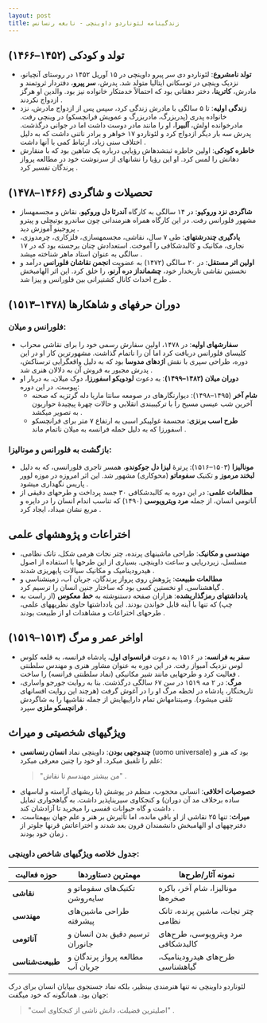 ```yaml
---
layout: post
title: زندگینامه لئوناردو داوینچی - نابغه رنسانس
---
```


## تولد و کودکی (۱۴۵۲–۱۴۶۶)
- **تولد نامشروع**: لئوناردو دی سر پیرو داوینچی در ۱۵ آوریل ۱۴۵۲ در روستای آنچیانو، نزدیک وینچی در توسکانی ایتالیا متولد شد. پدرش، **سر پیرو**، دفتردار ثروتمند و مادرش، **کاترینا**، دختر دهقانی بود که احتمالاً خدمتکار خانواده نیز بود. والدین او هرگز ازدواج نکردند .
- **زندگی اولیه**: تا ۵ سالگی با مادرش زندگی کرد، سپس پس از ازدواج مادرش، نزد خانواده پدری (پدربزرگ، مادربزرگ و عمویش فرانچسکو) در وینچی رفت. مادرخوانده اولش، **آلبیرا**، او را مانند مادر دوست داشت اما در جوانی درگذشت. پدرش سه بار دیگر ازدواج کرد و لئوناردو ۱۷ خواهر و برادر ناتنی داشت که به دلیل اختلاف سنی زیاد، ارتباط کمی با آنها داشت .
- **خاطره کودکی**: اولین خاطره ثبتشدهاش رؤیایی درباره یک شاهین بود که با منقارش دهانش را لمس کرد. او این رؤیا را نشانهای از سرنوشت خود در مطالعه پرواز پرندگان تفسیر کرد .

## تحصیلات و شاگردی (۱۴۶۶–۱۴۷۸)
- **شاگردی نزد وروکیو**: در ۱۴ سالگی به کارگاه **آندرئا دل وروکیو**، نقاش و مجسمهساز مشهور فلورانس رفت. در این کارگاه همراه هنرمندانی چون ساندرو بوتیچلی و پیترو پروجینو آموزش دید .
- **یادگیری چندرشتهای**: طی ۷ سال، نقاشی، مجسمهسازی، فلزکاری، چرمدوزی، نجاری، مکانیک و کالبدشکافی را آموخت. استعدادش چنان برجسته بود که در ۱۷ سالگی به عنوان استاد ماهر شناخته میشد .
- **اولین اثر مستقل**: در ۲۰ سالگی (۱۴۷۲) به عضویت **انجمن نقاشان فلورانس** درآمد و نخستین نقاشی تاریخدار خود، **چشمانداز دره آرنو**، را خلق کرد. این اثر الهامبخش طرح احداث کانال کشتیرانی بین فلورانس و پیزا شد .

## دوران حرفهای و شاهکارها (۱۴۷۸–۱۵۱۳)
### فلورانس و میلان:
- **سفارشهای اولیه**: در ۱۴۷۸، اولین سفارش رسمی خود را برای نقاشی محراب کلیسای فلورانس دریافت کرد اما آن را ناتمام گذاشت. مشهورترین کار او در این دوره، طراحی سپری با نقش **اژدهای مدوسا** بود که به دلیل واقعگرایی ترسناکش، پدرش مجبور به فروش آن به دلالان هنری شد .
- **دوران میلان (۱۴۸۲–۱۴۹۹)**: به دعوت **لودویکو اسفورزا**، دوک میلان، به دربار او پیوست. در این دوره:
  - **شام آخر** (۱۴۹۵–۱۴۹۸): دیوارنگارهای در صومعه سانتا ماریا دله گرتزیه که صحنه آخرین شب عیسی مسیح را با ترکیببندی انقلابی و حالات چهرهٔ پیچیدهٔ حواریون به تصویر میکشد .
  - **طرح اسب برنزی**: مجسمهٔ غولپیکر اسبی به ارتفاع ۷ متر برای فرانچسکو اسفورزا که به دلیل حمله فرانسه به میلان ناتمام ماند .

### بازگشت به فلورانس و مونالیزا:
- **مونالیزا** (۱۵۰۳–۱۵۱۶): پرترهٔ **لیزا دل جوکوندو**، همسر تاجری فلورانسی، که به دلیل **لبخند مرموز** و تکنیک **سفوماتو** (محوکاری) مشهور شد. این اثر امروزه در موزه لوور پاریس نگهداری میشود .
- **مطالعات علمی**: در این دوره به کالبدشکافی ۳۰ جسد پرداخت و طرحهای دقیقی از آناتومی انسان، از جمله **مرد ویترویوسی** (۱۴۹۰) که تناسب اندام انسان را در دایره و مربع نشان میداد، ایجاد کرد .

## اختراعات و پژوهشهای علمی
- **مهندسی و مکانیک**: طراحی ماشینهای پرنده، چتر نجات هرمی شکل، تانک نظامی، مسلسل، زیردریایی و ساعت داوینچی. بسیاری از این طرحها با استفاده از اصول هیدرودینامیک و مکانیک سیالات پایهریزی شدند .
- **مطالعات طبیعت**: پژوهش روی پرواز پرندگان، جریان آب، زمینشناسی و گیاهشناسی. او نخستین کسی بود که ساختار جنین انسان را ترسیم کرد .
- **یادداشتهای رمزگذاریشده**: هزاران صفحه دستنوشته به **خط معکوس** (از راست به چپ) که تنها با آینه قابل خواندن بودند. این یادداشتها حاوی نظریههای علمی، طرحهای اختراعات و مشاهدات او از طبیعت بودند .

## اواخر عمر و مرگ (۱۵۱۳–۱۵۱۹)
- **سفر به فرانسه**: در ۱۵۱۶ به دعوت **فرانسوای اول**، پادشاه فرانسه، به قلعه کلوس لوس نزدیک آمبواز رفت. در این دوره به عنوان مشاور هنری و مهندس سلطنتی فعالیت کرد و طرحهایی مانند شیر مکانیکی (نماد سلطنتی فرانسه) را ساخت .
- **مرگ**: در ۲ مه ۱۵۱۹ در سن ۶۷ سالگی درگذشت. بنا به روایت جورجو واساری، تاریخنگار، پادشاه در لحظه مرگ او را در آغوش گرفت (هرچند این روایت افسانهای تلقی میشود). وصیتنامهاش تمام داراییهایش از جمله نقاشیها را به شاگردش **فرانچسکو ملزی** سپرد .

## ویژگیهای شخصیتی و میراث
- **چندوجهی بودن**: داوینچی نماد **انسان رنسانسی** (uomo universale) بود که هنر و علم را تلفیق میکرد. او خود را چنین معرفی میکرد:  
  > "من بیشتر مهندسم تا نقاش" .  
- **خصوصیات اخلاقی**: انسانی محجوب، منظم در پوشش (با ریشهای آراسته و لباسهای ساده برخلاف مد آن دوران) و کنجکاوی سیریناپذیر داشت. به گیاهخواری تمایل داشت و گاه حیوانات قفسی را میخرید تا آزادشان کند .
- **میراث**: تنها ۲۵ نقاشی از او باقی مانده، اما تأثیرش بر هنر و علم جهان بیهمتاست. دفترچههای او الهامبخش دانشمندان قرون بعد شدند و اختراعاتش قرنها جلوتر از زمان خود بودند .

### جدول خلاصه ویژگیهای شاخص داوینچی:

| حوزه فعالیت | مهمترین دستاوردها | نمونه آثار/طرح‌ها |
|------------|-------------------|-----------------|
| **نقاشی** | تکنیک‌های سفوماتو و سایه‌روشن | مونالیزا، شام آخر، باکره صخره‌ها |
| **مهندسی** | طراحی ماشین‌های پیشرفته | چتر نجات، ماشین پرنده، تانک نظامی |
| **آناتومی** | ترسیم دقیق بدن انسان و جانوران | مرد ویترویوسی، طرح‌های کالبدشکافی |
| **طبیعت‌شناسی** | مطالعه پرواز پرندگان و جریان آب | طرح‌های هیدرودینامیک، گیاهشناسی | 

لئوناردو داوینچی نه تنها هنرمندی بینظیر، بلکه نماد جستجوی بیپایان انسان برای درک جهان بود. همانگونه که خود میگفت:  
> "اصلیترین فضیلت، دانش ناشی از کنجکاوی است" .
